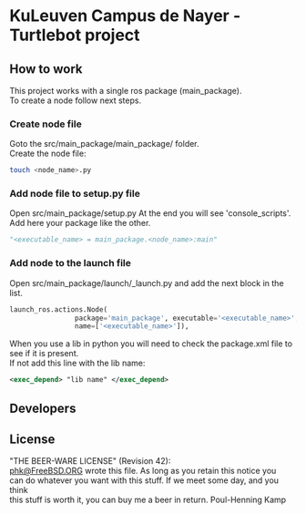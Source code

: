 # KuLeuven Campus de Nayer - Turtlebot project

## How to work
This project works with a single ros package (main_package).    
To create a node follow next steps.

### Create node file
Goto the src/main_package/main_package/ folder.  
Create the node file: 

```bash
touch <node_name>.py
```

### Add node file to setup.py file
Open src/main_package/setup.py
At the end you will see 'console_scripts'. Add here your package like the other.

```python  
"<executable_name> = main_package.<node_name>:main"  
```

### Add node to the launch file
Open src/main_package/launch/_launch.py and add the next block in the list.
 
```python
launch_ros.actions.Node(
                package='main_package', executable='<executable_name>', output='screen',
                name=['<executable_name>']),
```

When you use a lib in python you will need to check the package.xml file to see if it is present.  
If not add this line with the lib name:  

```xml
<exec_depend> "lib name" </exec_depend>  
```

## Developers

## License
 "THE BEER-WARE LICENSE" (Revision 42):  
 <phk@FreeBSD.ORG> wrote this file.  As long as you retain this notice you  
 can do whatever you want with this stuff. If we meet some day, and you think  
 this stuff is worth it, you can buy me a beer in return.   Poul-Henning Kamp  
